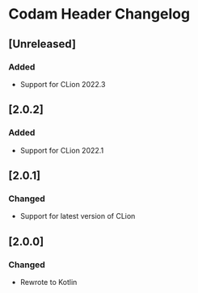 <!-- Keep a Changelog guide -> https://keepachangelog.com -->

# Codam Header Changelog

## [Unreleased]
### Added
- Support for CLion 2022.3 
## [2.0.2]
### Added
- Support for CLion 2022.1

## [2.0.1]
### Changed
- Support for latest version of CLion

## [2.0.0]
### Changed
- Rewrote to Kotlin
